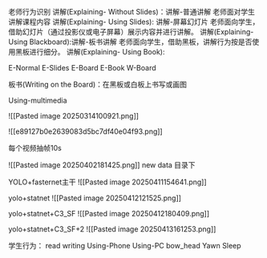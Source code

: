 老师行为识别
讲解(Explaining- Without Slides)：讲解-普通讲解 老师面对学生讲解课程内容
讲解(Explaining- Using Slides): 讲解-屏幕幻灯片 老师面向学生，借助幻灯片（通过投影仪或电子屏幕）展示内容并进行讲解。
讲解(Explaining- Using Blackboard):讲解-板书讲解 老师面向学生，借助黑板，讲解行为按是否使用黑板进行细分。
讲解(Explaining- Using Book):

E-Normal
E-Slides
E-Board
E-Book
W-Board

板书(Writing on the Board)：在黑板或白板上书写或画图

Using-multimedia 


![[Pasted image 20250314100921.png]]

![[e89127b0e2639083d5bc7df40e04f93.png]]

每个视频抽帧10s

![[Pasted image 20250402181425.png]]
new data 目录下


YOLO+fasternet主干
![[Pasted image 20250411154641.png]]

yolo+statnet
![[Pasted image 20250412121525.png]]

yolo+statnet+C3_SF
![[Pasted image 20250412180409.png]]

yolo+statnet+C3_SF+2
![[Pasted image 20250413161253.png]]








学生行为：
read
writing
Using-Phone
Using-PC
bow_head
Yawn
Sleep
